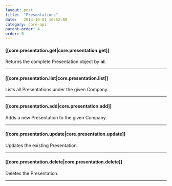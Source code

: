 ```yaml
---
layout: post
title:  "Presentations"
date:   2014-10-01 10:52:00
category: core-api
parent-order: 4
order: 0
---
```


#### [[core.presentation.get|core.presentation.get]]

Returns the complete Presentation object by **id**.

***

#### [[core.presentation.list|core.presentation.list]]

Lists all Presentations under the given Company.

***

#### [[core.presentation.add|core.presentation.add]]

Adds a new Presentation to the given Company.

***

#### [[core.presentation.update|core.presentation.update]]

Updates the existing Presentation.

***

#### [[core.presentation.delete|core.presentation.delete]]

Deletes the Presentation.

***